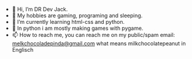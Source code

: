 - 👋 Hi, I’m DR Dev Jack.
- 👀 My hobbies are gaming, programing and sleeping.
- 🌱 I’m currently learning html-css and python.
- 💞️ In python i am mostly making games with pygame.
- 📫 How to reach me, you can reach me on my public/spam email: melkchocoladepinda@gmail.com what means milkchocolatepeanut in Englisch
